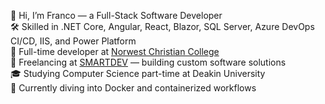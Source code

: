 👋 Hi, I’m Franco — a Full-Stack Software Developer<br/>
🛠️ Skilled in .NET Core, Angular, React, Blazor, SQL Server, Azure DevOps CI/CD, IIS, and Power Platform<br/>
👷 Full-time developer at <a href="https://www.norwest.nsw.edu.au" target="_blank" rel="noopener noreferrer">Norwest Christian College</a><br/>
💼 Freelancing at <a href="https://smartdev.com.au" target="_blank" rel="noopener noreferrer">SMARTDEV</a> — building custom software solutions<br/>
🎓 Studying Computer Science part-time at Deakin University<br/>
🐳 Currently diving into Docker and containerized workflows<br/>

<!---
Franco-Diaz-Licham/Franco-Diaz-Licham is a ✨ special ✨ repository because its `README.md` (this file) appears on your GitHub profile.
You can click the Preview link to take a look at your changes.
--->
